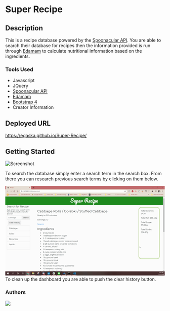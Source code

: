     
# Super Recipe
## Description
This is a recipe database powered by the [Spoonacular API](https://spoonacular.com/food-api). You are able to search their database for recipes then the information provided is run through [Edamam](https://www.edamam.com/) to calculate nutritional information based on the ingredients.

### Tools Used
* Javascript
* JQuery
* [Spoonacular API](https://spoonacular.com/food-api)
* [Edamam](https://www.edamam.com/)
* [Bootstrap 4](https://getbootstrap.com/)
* Creator Information

## Deployed URL
https://egaska.github.io/Super-Recipe/

## Getting Started
![Screenshot](/assets/superrec.gif)<br /> 

To search the database simply enter a search term in the search box. From there you can research previous search terms by clicking on them below.

![Screenshot](/assets/clear.gif)<br /> 
To clean up the dashboard you are able to push the clear history button. 


### Authors 
<a href="https://github.com/egaska/Super-Recipe/graphs/contributors">
  <img src="https://contributors-img.web.app/image?repo=egaska/Super-Recipe" />
</a>

 
